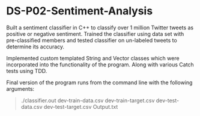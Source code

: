 # DS-P02-Sentiment-Analysis

Built a sentiment classifier in C++ to classify over 1 million Twitter tweets as positive or negative sentiment. Trained
the classifier using data set with pre-classified members and tested classifier on un-labeled tweets to determine its accuracy.

Implemented custom templated String and Vector classes which were incorporated into the functionality of the program. Along with
various Catch tests using TDD.

Final version of the program runs from the command line with the following arguments:
  >./classifier.out dev-train-data.csv dev-train-target.csv dev-test-data.csv dev-test-target.csv Output.txt

